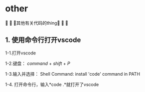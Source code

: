 # other
🌺 🌺 🌺其他有关代码的thing🌺 🌺 🌺

## 1. 使用命令行打开vscode
1-1.打开vscode

1-2.键盘： *command* + *shift* + *P*

1-3.输入并选择： Shell Command: install 'code' command in PATH

1-4. 打开命令行，输入*code .*就打开了vscode
